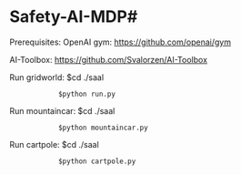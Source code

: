 # Safety-AI-MDP#

Prerequisites:
  OpenAI gym: https://github.com/openai/gym
  
  AI-Toolbox: https://github.com/Svalorzen/AI-Toolbox
 
 Run gridworld: $cd ./saal
 
                $python run.py
                
 Run mountaincar: $cd ./saal
 
                $python mountaincar.py
                
 Run cartpole: $cd ./saal
 
                $python cartpole.py
